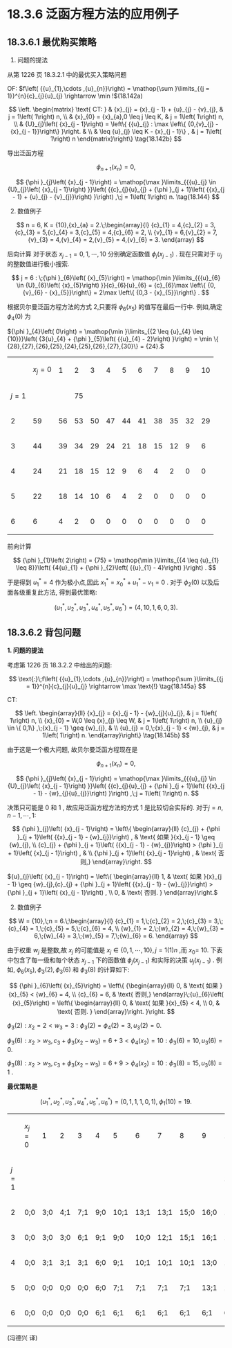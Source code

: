 # 18.3.6 泛函方程方法的应用例子

## 18.3.6.1 最优购买策略

1. 问题的提法

从第 1226 页 18.3.2.1 中的最优买入策略问题

OF: $f\left( {{u}_{1},\cdots ,{u}_{n}}\right)  = \mathop{\sum }\limits_{{j = 1}}^{n}{c}_{j}{u}_{j} \rightarrow  \min !$(18.142a)

$$
\left. \begin{matrix} \text{ CT: } & {x}_{j} = {x}_{j - 1} + {u}_{j} - {v}_{j}, & j = 1\left( 1\right) n, \\   & {x}_{0} = {x}_{a},0 \leq  j \leq  K, & j = 1\left( 1\right) n, \\   & {U}_{j}\left( {x}_{j - 1}\right)  = \left\{  {{u}_{j} : \max \left\{  {0,{v}_{j} - {x}_{j - 1}}\right\}  }\right. & \\   &  \leq  {u}_{j} \leq  K - {x}_{j - 1}\} , & j = 1\left( 1\right) n \end{matrix}\right\}   \tag{18.142b}
$$

导出泛函方程

$$
{\phi }_{n + 1}\left( {x}_{n}\right)  = 0, \tag{18.143}
$$

$$
{\phi }_{j}\left( {x}_{j - 1}\right)  = \mathop{\max }\limits_{{{u}_{j} \in  {U}_{j}\left( {x}_{j - 1}\right) }}\left( {{c}_{j}{u}_{j} + {\phi }_{j + 1}\left( {{x}_{j - 1} + {u}_{j} - {v}_{j}}\right) }\right) ,\;j = 1\left( 1\right) n. \tag{18.144}
$$

2. 数值例子

$$
n = 6, K = {10},{x}_{a} = 2.\;\begin{array}{l} {c}_{1} = 4,{c}_{2} = 3,{c}_{3} = 5,{c}_{4} = 3,{c}_{5} = 4,{c}_{6} = 2, \\  {v}_{1} = 6,{v}_{2} = 7,{v}_{3} = 4,{v}_{4} = 2,{v}_{5} = 4,{v}_{6} = 3. \end{array}
$$

后向计算 对于状态 ${x}_{j - 1} = 0,1,\cdots ,{10}$ 分别确定函数值 ${\phi }_{j}\left( {x}_{j - 1}\right)$ . 现在只需对于 ${u}_{j}$ 的整数值进行极小搜索.

$$
j = 6 : \;{\phi }_{6}\left( {x}_{5}\right)  = \mathop{\min }\limits_{{{u}_{6} \in  {U}_{6}\left( {x}_{5}\right) }}{c}_{6}{u}_{6} = {c}_{6}\max \left\{  {0,{v}_{6} - {x}_{5}}\right\}   = 2\max \left\{  {0,3 - {x}_{5}}\right\}  .
$$

根据贝尔曼泛函方程方法的方式 2,只要将 ${\phi }_{6}\left( {x}_{5}\right)$ 的值写在最后一行中. 例如,确定 ${\phi }_{4}\left( 0\right)$ 为

${\phi }_{4}\left( 0\right)  = \mathop{\min }\limits_{{2 \leq  {u}_{4} \leq  {10}}}\left( {3{u}_{4} + {\phi }_{5}\left( {{u}_{4} - 2}\right) }\right)  = \min \{ {28},{27},{26},{25},{24},{25},{26},{27},{30}\}  = {24}.$

<table><tr><td/><td>

${x}_{j} = 0$

</td><td>

1

</td><td>

2

</td><td>

3

</td><td>

4

</td><td>

5

</td><td>

6

</td><td>

7

</td><td>

8

</td><td>

9

</td><td>

10

</td></tr><tr><td>

$j = 1$

</td><td/><td/><td>

75

</td><td/><td/><td/><td/><td/><td/><td/><td/></tr><tr><td>

2

</td><td>

59

</td><td>

56

</td><td>

53

</td><td>

50

</td><td>

47

</td><td>

44

</td><td>

41

</td><td>

38

</td><td>

35

</td><td>

32

</td><td>

29

</td></tr><tr><td>

3

</td><td>

44

</td><td>

39

</td><td>

34

</td><td>

29

</td><td>

24

</td><td>

21

</td><td>

18

</td><td>

15

</td><td>

12

</td><td>

9

</td><td>

6

</td></tr><tr><td>

4

</td><td>

24

</td><td>

21

</td><td>

18

</td><td>

15

</td><td>

12

</td><td>

9

</td><td>

6

</td><td>

4

</td><td>

2

</td><td>

0

</td><td>

0

</td></tr><tr><td>

5

</td><td>

22

</td><td>

18

</td><td>

14

</td><td>

10

</td><td>

6

</td><td>

4

</td><td>

2

</td><td>

0

</td><td>

0

</td><td>

0

</td><td>

0

</td></tr><tr><td>

6

</td><td>

6

</td><td>

4

</td><td>

2

</td><td>

0

</td><td>

0

</td><td>

0

</td><td>

0

</td><td>

0

</td><td>

0

</td><td>

0

</td><td>

0

</td></tr></table>

前向计算

$$
{\phi }_{1}\left( 2\right)  = {75} = \mathop{\min }\limits_{{4 \leq  {u}_{1} \leq  8}}\left( {4{u}_{1} + {\phi }_{2}\left( {{u}_{1} - 4}\right) }\right) .
$$

于是得到 ${u}_{1}^{ * } = 4$ 作为极小点,因此 ${x}_{1}^{ * } = {x}_{0}^{ * } + {u}_{1}^{ * } - {v}_{1} = 0$ . 对于 ${\phi }_{2}\left( 0\right)$ 以及后面各级重复此方法, 得到最优策略:

$$
\left( {{u}_{1}^{ * },{u}_{2}^{ * },{u}_{3}^{ * },{u}_{4}^{ * },{u}_{5}^{ * },{u}_{6}^{ * }}\right)  = \left( {4,{10},1,6,0,3}\right) .
$$

## 18.3.6.2 背包问题

**1. 问题的提法**

考虑第 1226 页 18.3.2.2 中给出的问题:

$$
\text{:}\;f\left( {{u}_{1},\cdots ,{u}_{n}}\right)  = \mathop{\sum }\limits_{{j = 1}}^{n}{c}_{j}{u}_{j} \rightarrow  \max \text{!} \tag{18.145a}
$$

CT:

$$
\left. \begin{array}{ll} {x}_{j} = {x}_{j - 1} - {w}_{j}{u}_{j}, & j = 1\left( 1\right) n, \\  {x}_{0} = W,0 \leq  {x}_{j} \leq  W, & j = 1\left( 1\right) n, \\  {u}_{j} \in  \{ 0,1\} ,\;{x}_{j - 1} \geq  {w}_{j}, & \\  {u}_{j} = 0,\;{x}_{j - 1} < {w}_{j}, & j = 1\left( 1\right) n. \end{array}\right\}   \tag{18.145b}
$$

由于这是一个极大问题, 故贝尔曼泛函方程现在是

$$
{\phi }_{n + 1}\left( {x}_{n}\right)  = 0,
$$

$$
{\phi }_{j}\left( {x}_{j - 1}\right)  = \mathop{\max }\limits_{{{u}_{j} \in  {U}_{j}\left( {x}_{j - 1}\right) }}\left( {{c}_{j}{u}_{j} + {\phi }_{j + 1}\left( {{x}_{j - 1} - {w}_{j}{u}_{j}}\right) }\right) ,\;j = 1\left( 1\right) n.
$$

决策只可能是 0 和 1 , 故应用泛函方程方法的方式 1 是比较切合实际的. 对于$j = n, n - 1,\cdots ,1 :$

$$
{\phi }_{j}\left( {x}_{j - 1}\right)  = \left\{  \begin{array}{ll} {c}_{j} + {\phi }_{j + 1}\left( {{x}_{j - 1} - {w}_{j}}\right) , & \text{ 如果 }{x}_{j - 1} \geq  {w}_{j}, \\  {c}_{j} + {\phi }_{j + 1}\left( {{x}_{j - 1} - {w}_{j}}\right)  > {\phi }_{j + 1}\left( {x}_{j - 1}\right) , & \\  {\phi }_{j + 1}\left( {x}_{j - 1}\right) , & \text{ 否则,} \end{array}\right.
$$

${u}_{j}\left( {x}_{j - 1}\right)  = \left\{  \begin{array}{ll} 1, & \text{ 如果 }{x}_{j - 1} \geq  {w}_{j},{c}_{j} + {\phi }_{j + 1}\left( {{x}_{j - 1} - {w}_{j}}\right)  > {\phi }_{j + 1}\left( {x}_{j - 1}\right) , \\  0, & \text{ 否则. } \end{array}\right.$

2. 数值例子

$$
W = {10},\;n = 6.\;\begin{array}{l} {c}_{1} = 1,\;{c}_{2} = 2,\;{c}_{3} = 3,\;{c}_{4} = 1,\;{c}_{5} = 5,\;{c}_{6} = 4, \\  {w}_{1} = 2,\;{w}_{2} = 4,\;{w}_{3} = 6,\;{w}_{4} = 3,\;{w}_{5} = 7,\;{w}_{6} = 6. \end{array}
$$

由于权重 ${w}_{j}$ 是整数,故 ${x}_{j}$ 的可能值是 ${x}_{j} \in  \{ 0,1,\cdots ,{10}\} , j = 1\left( 1\right) n$ ,而 ${x}_{0} =$ 10. 下表中包含了每一级和每个状态 ${x}_{j - 1}$ 下的函数值 ${\phi }_{j}\left( {x}_{j - 1}\right)$ 和实际的决策 ${u}_{j}\left( {x}_{j - 1}\right)$ . 例如, ${\phi }_{6}\left( {x}_{5}\right) ,{\phi }_{3}\left( 2\right) ,{\phi }_{3}\left( 6\right)$ 和 ${\phi }_{3}\left( 8\right)$ 的计算如下:

$$
{\phi }_{6}\left( {x}_{5}\right)  = \left\{  {\begin{array}{ll} 0, & \text{ 如果 }{x}_{5} < {w}_{6} = 4, \\  {c}_{6} = 6, & \text{ 否则,} \end{array}\;{u}_{6}\left( {x}_{5}\right)  = \left\{  \begin{array}{ll} 0, & \text{ 如果 }{x}_{5} < 4, \\  0, & \text{ 否则. } \end{array}\right. }\right.
$$

${\phi }_{3}\left( 2\right)  : {x}_{2} = 2 < {w}_{3} = 3 : {\phi }_{3}\left( 2\right)  = {\phi }_{4}\left( 2\right)  = 3,{u}_{3}\left( 2\right)  = 0.$

${\phi }_{3}\left( 6\right)  : {x}_{2} > {w}_{3},{c}_{3} + {\phi }_{3}\left( {{x}_{2} - {w}_{3}}\right)  = 6 + 3 < {\phi }_{4}\left( {x}_{2}\right)  = {10} : {\phi }_{3}\left( 6\right)  = {10},{u}_{3}\left( 6\right)  = 0.$

${\phi }_{3}\left( 8\right)  : {x}_{2} > {w}_{3},{c}_{3} + {\phi }_{3}\left( {{x}_{2} - {w}_{3}}\right)  = 6 + 9 > {\phi }_{4}\left( {x}_{2}\right)  = {10} : {\phi }_{3}\left( 8\right)  = {15},{u}_{3}\left( 8\right)  = 1$ .

**最优策略是**

$$
\left( {{u}_{1}^{ * },{u}_{2}^{ * },{u}_{3}^{ * },{u}_{4}^{ * },{u}_{5}^{ * },{u}_{6}^{ * }}\right)  = \left( {0,1,1,1,0,1}\right) ,\;{\phi }_{1}\left( {10}\right)  = {19}.
$$

<table><tr><td/><td>

${x}_{j} = 0$

</td><td>

1

</td><td>

2

</td><td>

3

</td><td>

4

</td><td>

5

</td><td>

6

</td><td>

7

</td><td>

8

</td><td>

9

</td><td>

10

</td></tr><tr><td>

$j = 1$

</td><td/><td/><td/><td/><td/><td/><td/><td/><td/><td/><td>

19;0

</td></tr><tr><td>

2

</td><td>

0;0

</td><td>

3;0

</td><td>

4;1

</td><td>

7;1

</td><td>

9;0

</td><td>

10;1

</td><td>

13;1

</td><td>

13;1

</td><td>

15;0

</td><td>

16;0

</td><td>

19;1

</td></tr><tr><td>

3

</td><td>

0;0

</td><td>

3;0

</td><td>

3;0

</td><td>

6;1

</td><td>

9;1

</td><td>

9;0

</td><td>

10;0

</td><td>

12;1

</td><td>

15;1

</td><td>

16;1

</td><td>

16;0

</td></tr><tr><td>

4

</td><td>

0;0

</td><td>

3;1

</td><td>

3;1

</td><td>

3;1

</td><td>

6;0

</td><td>

9;1

</td><td>

10;1

</td><td>

10;1

</td><td>

10;1

</td><td>

13;0

</td><td>

16;1

</td></tr><tr><td>

5

</td><td>

0;0

</td><td>

0;0

</td><td>

0;0

</td><td>

0;0

</td><td>

6;0

</td><td>

7;1

</td><td>

7;1

</td><td>

7;1

</td><td>

7;1

</td><td>

13;1

</td><td>

13;1

</td></tr><tr><td>

6

</td><td>

0;0

</td><td>

0;0

</td><td>

0;0

</td><td>

0;0

</td><td>

6;1

</td><td>

6;1

</td><td>

6;1

</td><td>

6;1

</td><td>

6;1

</td><td>

6;1

</td><td>

6;1

</td></tr></table>

(冯德兴 译)

